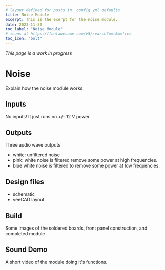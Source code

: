 ```yaml
---
# layout defined for posts in _config.yml defaults
title: Noise Module
excerpt: This is the exerpt for the noise module.
date: 2023-11-30
toc_label: "Noise Module"
# icons at https://fontawesome.com/v5/search?o=r&m=free
toc_icon: "bolt"
---
```


*This page is a work in progress*

# Noise
Explain how the noise module works
## Inputs
No inputs! It just runs on +/- 12 V power.
## Outputs
Three audio wave outputs
- white: unfiltered noise
- pink: white noise is filtered remove some power at high frequencies.
- blue white noise is filtered to remove some power at low frequencies.

## Design files
- schematic
- veeCAD layout

## Build
Some images of the soldered boards, front panel construction, and completed module
## Sound Demo
A short video of the module doing it's functions.

